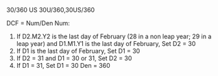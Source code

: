 30/360 US 		30U/360,30US/360
		
DCF = Num/Den
Num:
1. If D2.M2.Y2 is the last day of February (28 in a non leap year; 29 in a leap year) and
D1.M1.Y1 is the last day of February, Set D2 = 30
2. If D1 is the last day of February, Set D1 = 30
3. If D2 = 31 and D1 = 30 or 31, Set D2 = 30
4. If D1 = 31, Set D1 = 30
Den = 360